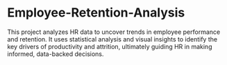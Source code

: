 # Employee-Retention-Analysis
This project analyzes HR data to uncover trends in employee performance and retention. It uses statistical analysis and  visual insights to identify the key drivers of productivity and attrition, ultimately guiding HR in making informed,  data-backed decisions. 

